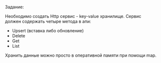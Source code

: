 Задание:

Необходимо создать Http сервис - key-value хранилище.
Сервис должен содержать четыре метода в апи:
- Upsert (вставка либо обновление)
- Delete
- Get
- List

Хранить данные можно просто в оперативной памяти при помощи map.
